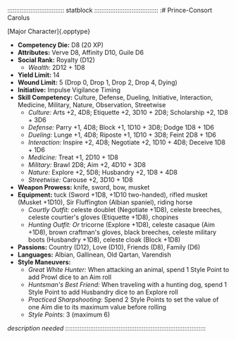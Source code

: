 :::::::::::::::::::::::::::::::: statblock ::::::::::::::::::::::::::::::::::::
:# Prince-Consort Carolus

[Major Character]{.opptype}

- **Competency Die:** D8 (20 XP)
- **Attributes:** Verve D8, Affinity D10, Guile D6
- **Social Rank:** Royalty (D12)
  - *Wealth:* 2D12 + 1D8
- **Yield Limit:** 14
- **Wound Limit:** 5 (Drop 0, Drop 1, Drop 2, Drop 4, Dying)
- **Initiative:** 
    Impulse 
    Vigilance 
    Timing 
- **Skill Competency:** Culture,
                        Defense,
                        Dueling,
                        Initiative,
                        Interaction,
                        Medicine,
                        Military,
                        Nature,
                        Observation,
                        Streetwise
  - *Culture:*        Arts +2, 4D8; Etiquette +2, 3D10 + 2D8; Scholarship +2, 1D8 + 3D6
  - *Defense:*        Parry +1, 4D8; Block +1, 1D10 + 3D8; Dodge 1D8 + 1D6
  - *Dueling:*        Lunge +1, 4D8; Riposte +1, 1D10 + 3D8; Feint 2D8 + 1D6
  - *Interaction:*    Inspire +2, 4D8; Negotiate +2, 1D10 + 4D8; Deceive 1D8 + 1D6
  - *Medicine:*       Treat +1, 2D10 + 1D8
  - *Military:*       Brawl 2D8; Aim +2, 4D10 + 3D8
  - *Nature:*         Explore +2, 5D8; Husbandry +2, 1D8 + 4D8
  - *Streetwise:*     Carouse +2, 3D10 + 1D8
- **Weapon Prowess:** knife, sword, bow, musket
- **Equipment:** tuck (Sword +1D8, +1D10 two-handed), rifled musket (Musket +1D10), Sir Fluffington (Albian spaniel), riding horse
    - *Courtly Outfit:* celeste doublet (Negotiate +1D8), celeste breeches, celeste courtier's gloves (Etiquette +1D8), chopines
    - *Hunting Outfit:* *Or* tricorne (Explore +1D8), celeste casaque (Aim +1D8), brown craftman's gloves, black breeches, celeste military boots (Husbandry +1D8), celeste cloak (Block +1D8)
- **Passions:** Country                (D12), Love                   (D10), Friends                 (D8), Family                  (D6)
- **Languages:** Albian, Gallinean, Old Qartan, Varendish
- **Style Maneuvers:**
  - *Great White Hunter:* When attacking an animal, spend 1 Style Point to add Prowl dice to an Aim roll
  - *Huntsman's Best Friend:* When traveling with a hunting dog, spend 1 Style Point to add Husbandry dice to an Explore roll
  - *Practiced Sharpshooting:* Spend 2 Style Points to set the value of one Aim die to its maximum value before rolling
  - *Style Points:* 3 (maximum 6)

*description needed*
:::::::::::::::::::::::::::::::::::::::::::::::::::::::::::::::::::::::::::::::
